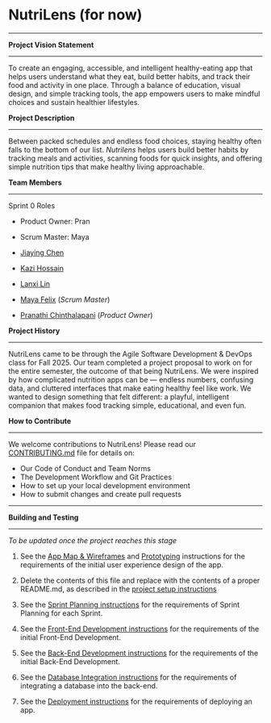 # NutriLens (for now)
***

**Project Vision Statement**
***
To create an engaging, accessible, and intelligent healthy-eating app that helps users understand what they eat, build better habits, and track their food and activity in one place.
Through a balance of education, visual design, and simple tracking tools, the app empowers users to make mindful choices and sustain healthier lifestyles.

**Project Description**
***
Between packed schedules and endless food choices, staying healthy often falls to the bottom of our list. *Nutrilens* helps users build better habits by tracking meals and activities, scanning foods for quick insights, and offering simple nutrition tips that make healthy living approachable.

**Team Members**
***
Sprint 0 Roles
- Product Owner: Pran
- Scrum Master: Maya
  
- [Jiaying Chen](https://github.com/jiaying0412)
- [Kazi Hossain](https://github.com/kazisean)
- [Lanxi Lin](https://github.com/player1notfound)
- [Maya Felix](https://github.com/mxf4596) (*Scrum Master*)
- [Pranathi Chinthalapani](https://github.com/PranathiChin) (*Product Owner*)

**Project History**
***
NutriLens came to be through the Agile Software Development & DevOps class for Fall 2025. Our team completed a project proposal to work on for the entire semester, the outcome of that being NutriLens. We were inspired by how complicated nutrition apps can be — endless numbers, confusing data, and cluttered interfaces that make eating healthy feel like work. We wanted to design something that felt different: a playful, intelligent companion that makes food tracking simple, educational, and even fun.

**How to Contribute**
***
We welcome contributions to NutriLens! Please read our [CONTRIBUTING.md](https://github.com/agile-students-fall2025/4-final-random_unkinger/blob/master/CONTRIBUTING.md) file for details on:
- Our Code of Conduct and Team Norms
- The Development Workflow and Git Practices
- How to set up your local development environment
- How to submit changes and create pull requests
***

**Building and Testing**
***
*To be updated once the project reaches this stage*



1. See the [App Map & Wireframes](instructions-0a-app-map-wireframes.md) and [Prototyping](./instructions-0b-prototyping.md) instructions for the requirements of the initial user experience design of the app.

1. Delete the contents of this file and replace with the contents of a proper README.md, as described in the [project setup instructions](./instructions-0c-project-setup.md)

1. See the [Sprint Planning instructions](instructions-0d-sprint-planning.md) for the requirements of Sprint Planning for each Sprint.

1. See the [Front-End Development instructions](./instructions-1-front-end.md) for the requirements of the initial Front-End Development.

1. See the [Back-End Development instructions](./instructions-2-back-end.md) for the requirements of the initial Back-End Development.

1. See the [Database Integration instructions](./instructions-3-database.md) for the requirements of integrating a database into the back-end.

1. See the [Deployment instructions](./instructions-4-deployment.md) for the requirements of deploying an app.
